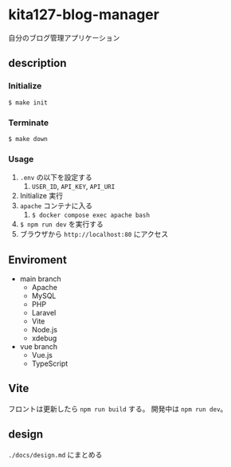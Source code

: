 # kita127-blog-manager

自分のブログ管理アプリケーション


## description

### Initialize

```
$ make init
```

### Terminate

```
$ make down
```

### Usage

1. `.env` の以下を設定する
    1. `USER_ID`, `API_KEY`, `API_URI`
3. Initialize 実行
4. `apache` コンテナに入る
    1. `$ docker compose exec apache bash`
5. `$ npm run dev` を実行する
6.  ブラウザから `http://localhost:80` にアクセス



## Enviroment

- main branch
    - Apache
    - MySQL
    - PHP
    - Laravel
    - Vite
    - Node.js
    - xdebug
- vue branch
    - Vue.js
    - TypeScript

## Vite

フロントは更新したら `npm run build` する。
開発中は `npm run dev`。

## design

`./docs/design.md` にまとめる
